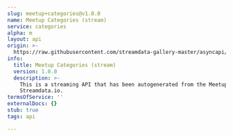 ```yaml
---
slug: meetup+categories@v1.0.0
name: Meetup Categories (stream)
service: categories
alpha: m
layout: api
origin: >-
  https://raw.githubusercontent.com/streamdata-gallery-master/asyncapi/master/_listings/meetup/meetup-categories-stream-async.md
info:
  title: Meetup Categories (stream)
  version: 1.0.0
  description: >-
    This is a streaming API that has been autogenerated from the Meetup using
    Streamdata.io.
termsOfService: ''
externalDocs: {}
stub: true
tags: api

---
```

